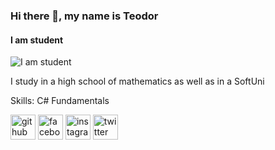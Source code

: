 ### Hi there 👋, my name is Teodor
#### I am student
![I am student](https://arturssmirnovs.github.io/github-profile-readme-generator/images/banner.png)

I study in a high school of mathematics as well as in a SoftUni


Skills: C# Fundamentals



[<img src='https://cdn.jsdelivr.net/npm/simple-icons@3.0.1/icons/github.svg' alt='github' height='40'>](https://github.com/TedKazakov)  [<img src='https://cdn.jsdelivr.net/npm/simple-icons@3.0.1/icons/facebook.svg' alt='facebook' height='40'>](https://www.facebook.com/TkKazakov)  [<img src='https://cdn.jsdelivr.net/npm/simple-icons@3.0.1/icons/instagram.svg' alt='instagram' height='40'>](https://www.instagram.com/insta.kazakov/)  [<img src='https://cdn.jsdelivr.net/npm/simple-icons@3.0.1/icons/twitter.svg' alt='twitter' height='40'>](https://twitter.com/TeodorKazakov5)  

